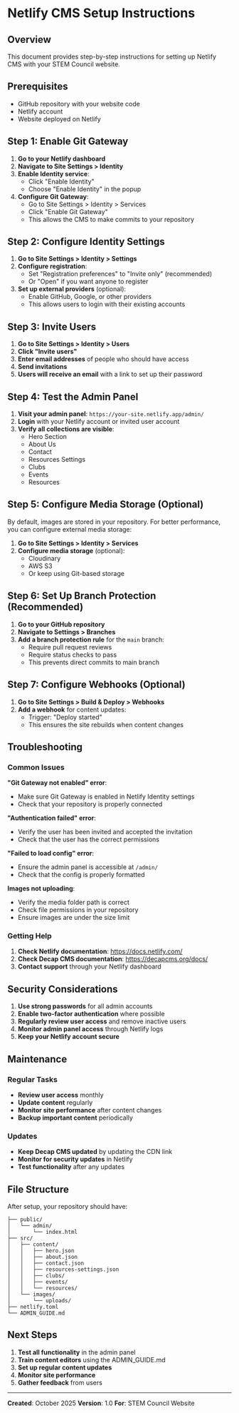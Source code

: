 # Netlify CMS Setup Instructions

## Overview
This document provides step-by-step instructions for setting up Netlify CMS with your STEM Council website.

## Prerequisites
- GitHub repository with your website code
- Netlify account
- Website deployed on Netlify

## Step 1: Enable Git Gateway

1. **Go to your Netlify dashboard**
2. **Navigate to Site Settings > Identity**
3. **Enable Identity service**:
   - Click "Enable Identity"
   - Choose "Enable Identity" in the popup
4. **Configure Git Gateway**:
   - Go to Site Settings > Identity > Services
   - Click "Enable Git Gateway"
   - This allows the CMS to make commits to your repository

## Step 2: Configure Identity Settings

1. **Go to Site Settings > Identity > Settings**
2. **Configure registration**:
   - Set "Registration preferences" to "Invite only" (recommended)
   - Or "Open" if you want anyone to register
3. **Set up external providers** (optional):
   - Enable GitHub, Google, or other providers
   - This allows users to login with their existing accounts

## Step 3: Invite Users

1. **Go to Site Settings > Identity > Users**
2. **Click "Invite users"**
3. **Enter email addresses** of people who should have access
4. **Send invitations**
5. **Users will receive an email** with a link to set up their password

## Step 4: Test the Admin Panel

1. **Visit your admin panel**: `https://your-site.netlify.app/admin/`
2. **Login** with your Netlify account or invited user account
3. **Verify all collections are visible**:
   - Hero Section
   - About Us
   - Contact
   - Resources Settings
   - Clubs
   - Events
   - Resources

## Step 5: Configure Media Storage (Optional)

By default, images are stored in your repository. For better performance, you can configure external media storage:

1. **Go to Site Settings > Identity > Services**
2. **Configure media storage** (optional):
   - Cloudinary
   - AWS S3
   - Or keep using Git-based storage

## Step 6: Set Up Branch Protection (Recommended)

1. **Go to your GitHub repository**
2. **Navigate to Settings > Branches**
3. **Add a branch protection rule** for the `main` branch:
   - Require pull request reviews
   - Require status checks to pass
   - This prevents direct commits to main branch

## Step 7: Configure Webhooks (Optional)

1. **Go to Site Settings > Build & Deploy > Webhooks**
2. **Add a webhook** for content updates:
   - Trigger: "Deploy started"
   - This ensures the site rebuilds when content changes

## Troubleshooting

### Common Issues

**"Git Gateway not enabled" error**:
- Make sure Git Gateway is enabled in Netlify Identity settings
- Check that your repository is properly connected

**"Authentication failed" error**:
- Verify the user has been invited and accepted the invitation
- Check that the user has the correct permissions

**"Failed to load config" error**:
- Ensure the admin panel is accessible at `/admin/`
- Check that the config is properly formatted

**Images not uploading**:
- Verify the media folder path is correct
- Check file permissions in your repository
- Ensure images are under the size limit

### Getting Help

1. **Check Netlify documentation**: https://docs.netlify.com/
2. **Check Decap CMS documentation**: https://decapcms.org/docs/
3. **Contact support** through your Netlify dashboard

## Security Considerations

1. **Use strong passwords** for all admin accounts
2. **Enable two-factor authentication** where possible
3. **Regularly review user access** and remove inactive users
4. **Monitor admin panel access** through Netlify logs
5. **Keep your Netlify account secure**

## Maintenance

### Regular Tasks
- **Review user access** monthly
- **Update content** regularly
- **Monitor site performance** after content changes
- **Backup important content** periodically

### Updates
- **Keep Decap CMS updated** by updating the CDN link
- **Monitor for security updates** in Netlify
- **Test functionality** after any updates

## File Structure

After setup, your repository should have:
```
├── public/
│   └── admin/
│       └── index.html
├── src/
│   ├── content/
│   │   ├── hero.json
│   │   ├── about.json
│   │   ├── contact.json
│   │   ├── resources-settings.json
│   │   ├── clubs/
│   │   ├── events/
│   │   └── resources/
│   └── images/
│       └── uploads/
├── netlify.toml
└── ADMIN_GUIDE.md
```

## Next Steps

1. **Test all functionality** in the admin panel
2. **Train content editors** using the ADMIN_GUIDE.md
3. **Set up regular content updates**
4. **Monitor site performance**
5. **Gather feedback** from users

---

**Created**: October 2025
**Version**: 1.0
**For**: STEM Council Website
